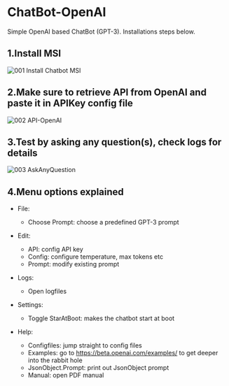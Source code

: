 # ChatBot-OpenAI
Simple OpenAI based ChatBot (GPT-3).
Installations steps below.

1.Install MSI
--------------
![001 Install Chatbot MSI](https://user-images.githubusercontent.com/43472567/173577435-59267bea-8884-4980-b517-1b2c9c497046.png)

2.Make sure to retrieve API from OpenAI and paste it in APIKey config file
--------------
![002 API-OpenAI](https://user-images.githubusercontent.com/43472567/173579484-97584eea-7de5-4e01-aa82-8b8dad37bf14.png)

3.Test by asking any question(s), check logs for details
--------------
![003 AskAnyQuestion](https://user-images.githubusercontent.com/43472567/173581583-21cc58da-a4fe-47ce-a3d6-46152788af37.png)

4.Menu options explained
---------------

* File:
  - Choose Prompt: choose a predefined GPT-3 prompt

* Edit:
  - API: config API key
  - Config: configure temperature, max tokens etc
  - Prompt: modify existing prompt

* Logs: 
  - Open logfiles

* Settings:
  - Toggle StarAtBoot: makes the chatbot start at boot

* Help:
  - Configfiles: jump straight to config files
  - Examples: go to https://beta.openai.com/examples/ to get deeper into the rabbit hole
  - JsonObject.Prompt: print out JsonObject prompt
  - Manual: open PDF manual
